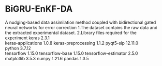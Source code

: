 # BiGRU-EnKF-DA
A nudging-based data assimilation method coupled with bidirectional gated neural networks for error correction
1.The dataset contains the raw data and the extracted experimental dataset.
2.Library files required for the experiment
keras                     2.3.1          
keras-applications        1.0.8 
keras-preprocessing       1.1.2
pyqt5-sip                 12.11.0         
python                    3.7.12       
tensorflow                1.15.0 
tensorflow-base           1.15.0 
tensorflow-estimator      2.5.0 
matplotlib                3.5.3 
numpy                     1.21.6
pandas                    1.3.5
